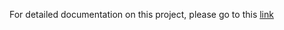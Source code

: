 For detailed documentation on this project, please go to this [link](https://vikeshpandey.github.io/java/serialize-deserialize.html)